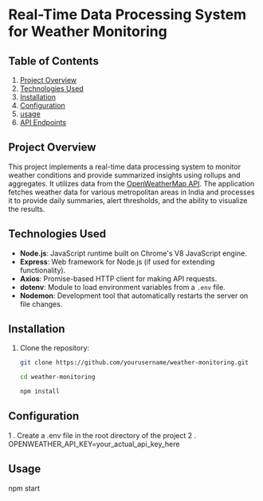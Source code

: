 # Real-Time Data Processing System for Weather Monitoring

## Table of Contents
1. [Project Overview](#project-overview)
2. [Technologies Used](#technologies-used)
3. [Installation](#installation)
4. [Configuration](#configuration)
5. [usage](#usage)
6. [API Endpoints](#api-endpoints)


## Project Overview
This project implements a real-time data processing system to monitor weather conditions and provide summarized insights using rollups and aggregates. It utilizes data from the [OpenWeatherMap API](https://openweathermap.org/api). The application fetches weather data for various metropolitan areas in India and processes it to provide daily summaries, alert thresholds, and the ability to visualize the results.

## Technologies Used
- **Node.js**: JavaScript runtime built on Chrome's V8 JavaScript engine.
- **Express**: Web framework for Node.js (if used for extending functionality).
- **Axios**: Promise-based HTTP client for making API requests.
- **dotenv**: Module to load environment variables from a `.env` file.
- **Nodemon**: Development tool that automatically restarts the server on file changes.


## Installation
1. Clone the repository:

   ```bash
   git clone https://github.com/yourusername/weather-monitoring.git

   cd weather-monitoring

   npm install

## Configuration

  1 . Create a .env file in the root directory of the project
  2 . OPENWEATHER_API_KEY=your_actual_api_key_here

## Usage

npm start





